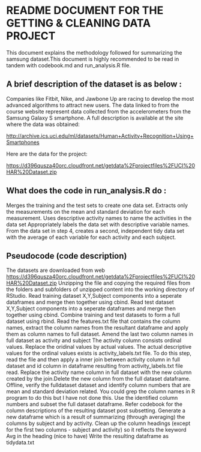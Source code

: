 README DOCUMENT FOR THE GETTING & CLEANING DATA PROJECT
===========================

This document explains the methodology followed for summarizing the samsung dataset.This document is highly recommended to be read in tandem with codebook.md and run_analysis.R file. 

A brief description of the dataset is as below :
-----------------------------------------------

Companies like Fitbit, Nike, and Jawbone Up are racing to develop the most advanced algorithms to attract new users. The data linked to from the course website represent data collected from the accelerometers from the Samsung Galaxy S smartphone. A full description is available at the site where the data was obtained:

http://archive.ics.uci.edu/ml/datasets/Human+Activity+Recognition+Using+Smartphones

Here are the data for the project:

https://d396qusza40orc.cloudfront.net/getdata%2Fprojectfiles%2FUCI%20HAR%20Dataset.zip 

What does the code in run_analysis.R do :
-----------------------------------------
Merges the training and the test sets to create one data set.
Extracts only the measurements on the mean and standard deviation for each measurement. 
Uses descriptive activity names to name the activities in the data set
Appropriately labels the data set with descriptive variable names. 
From the data set in step 4, creates a second, independent tidy data set with the average of each variable for each activity and each subject.

Pseudocode (code description)
-----------
The datasets are downloaded from web https://d396qusza40orc.cloudfront.net/getdata%2Fprojectfiles%2FUCI%20HAR%20Dataset.zip
Unzipping the file and copying the required files from the folders and subfolders of unzipped content into the working directory of RStudio.
Read training dataset X,Y,Subject components into a seperate dataframes and merge then together using cbind.
Read test dataset X,Y,Subject components into a seperate dataframes and merge then together using cbind.
Combine training and test datasets to form a full dataset using rbind.
Read the features.txt file that contains the column names, extract the column names from the resultant dataframe and apply them as column names to full dataset.
Amend the last two column names in full dataset as activity and subject 
The activity column consists ordinal values. Replace the oridinal values by actual values. The actual descriptive values for the ordinal values exists is activity_labels.txt file. To do this step, read the file and then apply a inner join between activity column in full dataset and id column in dataframe resulting from activity_labels.txt file read.
Replace the activity name column in full dataset with the new column created by the join.Delete the new column from the full dataset dataframe.
Offline, verify the fulldataset dataset and identify column numbers that are mean and standard deviation related. You could grep the column names in R program to do this but I have not done this.
Use the identified column numbers and subset the full dataset dataframe. Refer codebook for the column descriptions of the resulting dataset post subsetting.
Generate a new dataframe which is a result of summarizing (through averaging) the columns by subject and by activity.
Clean up the column headings (except for the first two columns - subject and activity) so it reflects the keyword Avg in the heading (nice to have)
Write the resulting dataframe as tidydata.txt
